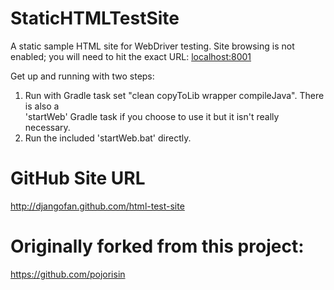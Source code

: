 StaticHTMLTestSite
==================

A static sample HTML site for WebDriver testing.  Site browsing is not enabled; you 
will need to hit the exact URL:  [localhost:8001](http://localhost:8001/index.html)

Get up and running with two steps:
<ol>
<li>Run with Gradle task set "clean copyToLib wrapper compileJava".  There is also a<br/>
   'startWeb' Gradle task if  you choose to use it but it isn't really necessary.</li>
<li>Run the included 'startWeb.bat' directly.</li>
</ol>


GitHub Site URL
==================
http://djangofan.github.com/html-test-site


Originally forked from this project:
==================
https://github.com/pojorisin
